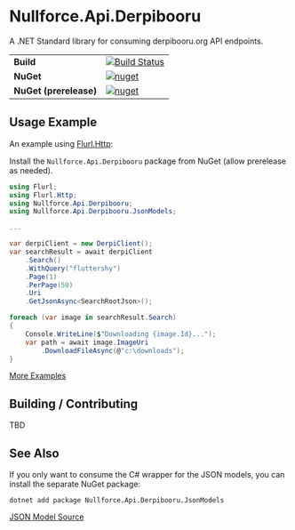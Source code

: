 # Nullforce.Api.Derpibooru
A .NET Standard library for consuming derpibooru.org API endpoints.

|||
----------------------|---
**Build**             | [![Build Status](https://github.com/nullforce-public/Nullforce.Api.Derpibooru/workflows/build/badge.svg?branch=main)](https://github.com/nullforce-public/Nullforce.Api.Derpibooru/actions)
**NuGet**             | [![nuget](https://img.shields.io/nuget/v/Nullforce.Api.Derpibooru.svg)](https://www.nuget.org/packages/Nullforce.Api.Derpibooru/)
**NuGet (prerelease)**| [![nuget](https://img.shields.io/nuget/vpre/Nullforce.Api.Derpibooru.svg)](https://www.nuget.org/packages/Nullforce.Api.Derpibooru/)


## Usage Example

An example using [Flurl.Http](https://flurl.dev/):

Install the `Nullforce.Api.Derpibooru` package from NuGet (allow prerelease as needed).

```csharp
using Flurl;
using Flurl.Http;
using Nullforce.Api.Derpibooru;
using Nullforce.Api.Derpibooru.JsonModels;

...

var derpiClient = new DerpiClient();
var searchResult = await derpiClient
    .Search()
    .WithQuery("fluttershy")
    .Page(1)
    .PerPage(50)
    .Uri
    .GetJsonAsync<SearchRootJson>();

foreach (var image in searchResult.Search)
{
    Console.WriteLine($"Downloading {image.Id}...");
    var path = await image.ImageUri
        .DownloadFileAsync(@"c:\downloads");
}
```

[More Examples](docs/examples.md)

## Building / Contributing

TBD


## See Also

If you only want to consume the C# wrapper for the JSON models, you can install
the separate NuGet package:

```shell
dotnet add package Nullforce.Api.Derpibooru.JsonModels
```

[JSON Model Source](https://github.com/nullforce-public/Nullforce.Api.Derpibooru.JsonModels)
